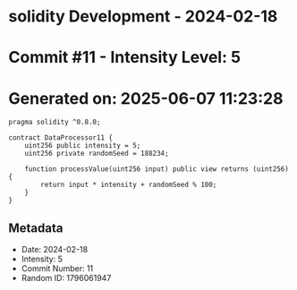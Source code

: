 ﻿# solidity Development - 2024-02-18
# Commit #11 - Intensity Level: 5
# Generated on: 2025-06-07 11:23:28
```solidity
pragma solidity ^0.8.0;

contract DataProcessor11 {
    uint256 public intensity = 5;
    uint256 private randomSeed = 188234;

    function processValue(uint256 input) public view returns (uint256) {
        return input * intensity + randomSeed % 100;
    }
}
```
## Metadata
- Date: 2024-02-18
- Intensity: 5
- Commit Number: 11
- Random ID: 1796061947
